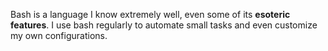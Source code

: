 Bash is a language I know extremely well, even some of its **esoteric features**. I use bash regularly to automate small tasks and even customize my own configurations.
